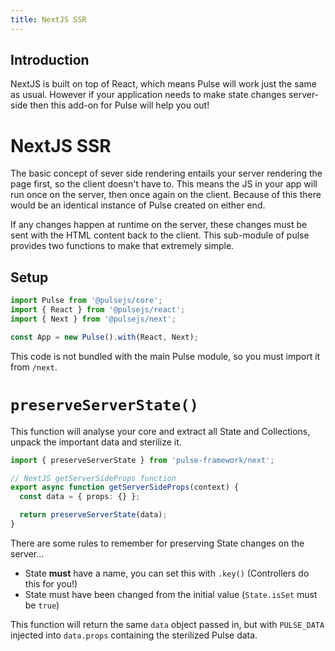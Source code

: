 ```yaml
---
title: NextJS SSR
---
```


## Introduction

NextJS is built on top of React, which means Pulse will work just the same as usual. However if your application needs to make state changes server-side then this add-on for Pulse will help you out!

# NextJS SSR

The basic concept of sever side rendering entails your server rendering the page first, so the client doesn't have to. This means the JS in your app will run once on the server, then once again on the client. Because of this there would be an identical instance of Pulse created on either end.

If any changes happen at runtime on the server, these changes must be sent with the HTML content back to the client. This sub-module of pulse provides two functions to make that extremely simple.

## Setup

```ts
import Pulse from '@pulsejs/core';
import { React } from '@pulsejs/react';
import { Next } from '@pulsejs/next';

const App = new Pulse().with(React, Next);
```

This code is not bundled with the main Pulse module, so you must import it from `/next`.

# `preserveServerState()`

This function will analyse your core and extract all State and Collections, unpack the important data and sterilize it.

```ts
import { preserveServerState } from 'pulse-framework/next';

// NextJS getServerSideProps function
export async function getServerSideProps(context) {
  const data = { props: {} };

  return preserveServerState(data);
}
```

There are some rules to remember for preserving State changes on the server...

- State **must** have a name, you can set this with `.key()` (Controllers do this for you!)
- State must have been changed from the initial value (`State.isSet` must be `true`)

This function will return the same `data` object passed in, but with `PULSE_DATA` injected into `data.props` containing the sterilized Pulse data.
